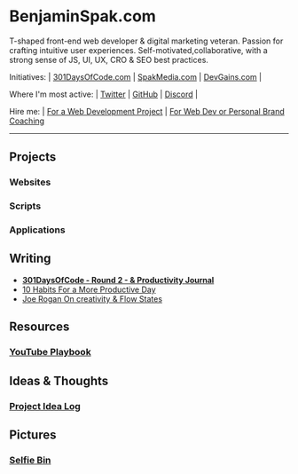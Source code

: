 # BenjaminSpak.com

T-shaped front-end web developer & digital marketing veteran. Passion for crafting intuitive user experiences. Self-motivated,collaborative, with a strong sense of JS, UI, UX, CRO & SEO best practices.

Initiatives: | [301DaysOfCode.com](https://301daysofcode.com/) | [SpakMedia.com](http://SpakMedia.com) | [DevGains.com](http://devgains.com/) |

Where I'm most active: | [Twitter](https://twitter.com/benjaminspak) | [GitHub](https://github.com/benjaminspak) | [Discord](http://spak.co/) |

Hire me: | [For a Web Development Project](http://popvia.com/) | [For Web Dev or Personal Brand Coaching](https://calendly.com/benjaminspak)

---

## Projects


### Websites


### Scripts


### Applications


## Writing

+ **[301DaysOfCode - Round 2 - & Productivity Journal](https://benjaminspak.com/301DaysOfCode/Round-2/)**
+ [10 Habits For a More Productive Day](https://benjaminspak.com/Articles/10-habits-for-a-more-productive-day/)
+ [Joe Rogan On creativity & Flow States](https://benjaminspak.com/Articles/joe-rogan-on-creativity-and-flow-states/)

## Resources

### [YouTube Playbook](https://benjaminspak.com/YouTubePlaybook/)

## Ideas & Thoughts

### [Project Idea Log](http://benjaminspak.com/ProjectIdeaLog/)

## Pictures

### [Selfie Bin]()